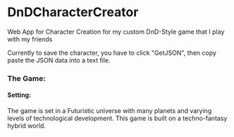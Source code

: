 # DnDCharacterCreator
Web App for Character Creation for my custom DnD-Style game that I play with my friends

Currently to save the character, you have to click "GetJSON", then copy paste the JSON data into a text file.

### The Game:

#### Setting:
  The game is set in a Futuristic universe with many planets and varying levels of technological development. This game is built on a techno-fantasy hybrid world.
   
